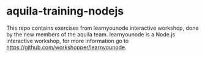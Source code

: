 # aquila-training-nodejs
This repo contains exercises from learnyounode interactive workshop, done by the new members of the aquila team. learnyounode is a Node.js interactive workshop, for more information go to https://github.com/workshopper/learnyounode.
